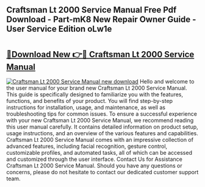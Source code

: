 ## Craftsman Lt 2000 Service Manual Free Pdf Download - Part-mK8 New Repair Owner Guide - User Service Edition oLw1e

# <h2><a href="http://bc66412.oget.top/?id=Craftsman+Lt+2000+Service+Manual">🔗Download New 👉🔴 Craftsman Lt 2000 Service Manual</a></h2>

[![Craftsman Lt 2000 Service Manual new download](https://i.imgur.com/5g1atiW.png)](http://bc66412.oget.top/?id=Craftsman+Lt+2000+Service+Manual)
Hello and welcome to the user manual for your brand new Craftsman Lt 2000 Service Manual. This guide is specifically designed to familiarize you with the features, functions, and benefits of your product. You will find step-by-step instructions for installation, usage, and maintenance, as well as troubleshooting tips for common issues. To ensure a successful experience with your new Craftsman Lt 2000 Service Manual, we recommend reading this user manual carefully. It contains detailed information on product setup, usage instructions, and an overview of the various features and capabilities. Craftsman Lt 2000 Service Manual comes with an impressive collection of advanced features, including facial recognition, gesture control, customizable profiles, and automated tasks, all of which can be accessed and customized through the user interface. Contact Us for Assistance Craftsman Lt 2000 Service Manual. Should you have any questions or concerns, please do not hesitate to contact our dedicated customer support team.
